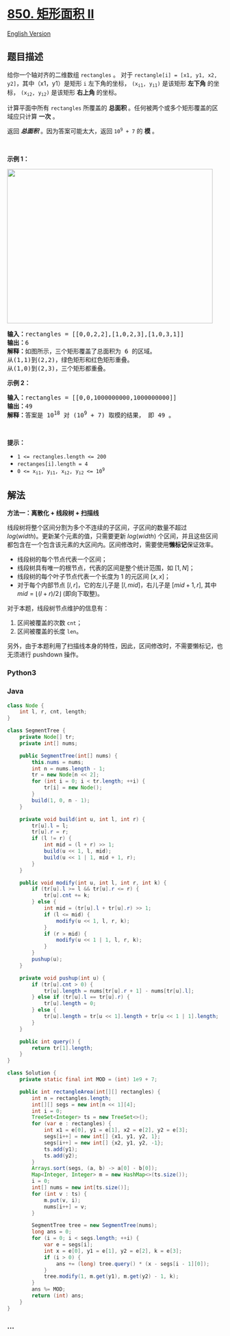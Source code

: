 # [850. 矩形面积 II](https://leetcode.cn/problems/rectangle-area-ii)

[English Version](/solution/0800-0899/0850.Rectangle%20Area%20II/README_EN.md)

## 题目描述

<!-- 这里写题目描述 -->

<p>给你一个轴对齐的二维数组&nbsp;<code>rectangles</code>&nbsp;。 对于&nbsp;<code>rectangle[i] = [x1, y1, x2, y2]</code>，其中（x1，y1）是矩形&nbsp;<code>i</code>&nbsp;左下角的坐标，<meta charset="UTF-8" />&nbsp;<code>(x<sub>i1</sub>, y<sub>i1</sub>)</code>&nbsp;是该矩形 <strong>左下角</strong> 的坐标，<meta charset="UTF-8" />&nbsp;<code>(x<sub>i2</sub>, y<sub>i2</sub>)</code>&nbsp;是该矩形&nbsp;<strong>右上角</strong> 的坐标。</p>

<p>计算平面中所有&nbsp;<code>rectangles</code>&nbsp;所覆盖的 <strong>总面积 </strong>。任何被两个或多个矩形覆盖的区域应只计算 <strong>一次</strong> 。</p>

<p>返回<em> <strong>总面积</strong> </em>。因为答案可能太大，返回<meta charset="UTF-8" />&nbsp;<code>10<sup>9</sup>&nbsp;+ 7</code> 的&nbsp;<strong>模</strong>&nbsp;。</p>

<p>&nbsp;</p>

<p><strong class="example">示例 1：</strong></p>

<p><img alt="" src="https://fastly.jsdelivr.net/gh/doocs/leetcode@main/solution/0800-0899/0850.Rectangle%20Area%20II/images/rectangle_area_ii_pic.png" style="height: 360px; width: 480px;" /></p>

<pre>
<strong>输入：</strong>rectangles = [[0,0,2,2],[1,0,2,3],[1,0,3,1]]
<strong>输出：</strong>6
<strong>解释：</strong>如图所示，三个矩形覆盖了总面积为 6 的区域。
从(1,1)到(2,2)，绿色矩形和红色矩形重叠。
从(1,0)到(2,3)，三个矩形都重叠。
</pre>

<p><strong class="example">示例 2：</strong></p>

<pre>
<strong>输入：</strong>rectangles = [[0,0,1000000000,1000000000]]
<strong>输出：</strong>49
<strong>解释：</strong>答案是 10<sup>18</sup> 对 (10<sup>9</sup> + 7) 取模的结果， 即 49 。
</pre>

<p>&nbsp;</p>

<p><strong>提示：</strong></p>

<ul>
	<li><code>1 &lt;= rectangles.length &lt;= 200</code></li>
	<li><code>rectanges[i].length = 4</code><meta charset="UTF-8" /></li>
	<li><code>0 &lt;= x<sub>i1</sub>, y<sub>i1</sub>, x<sub>i2</sub>, y<sub>i2</sub>&nbsp;&lt;= 10<sup>9</sup></code></li>
</ul>

## 解法

<!-- 这里可写通用的实现逻辑 -->

**方法一：离散化 + 线段树 + 扫描线**

线段树将整个区间分割为多个不连续的子区间，子区间的数量不超过 $log(width)$。更新某个元素的值，只需要更新 $log(width)$ 个区间，并且这些区间都包含在一个包含该元素的大区间内。区间修改时，需要使用**懒标记**保证效率。

-   线段树的每个节点代表一个区间；
-   线段树具有唯一的根节点，代表的区间是整个统计范围，如 $[1, N]$；
-   线段树的每个叶子节点代表一个长度为 1 的元区间 $[x, x]$；
-   对于每个内部节点 $[l, r]$，它的左儿子是 $[l, mid]$，右儿子是 $[mid + 1, r]$, 其中 $mid = ⌊(l + r) / 2⌋$ (即向下取整)。

对于本题，线段树节点维护的信息有：

1. 区间被覆盖的次数 `cnt`；
1. 区间被覆盖的长度 `len`。

另外，由于本题利用了扫描线本身的特性，因此，区间修改时，不需要懒标记，也无须进行 pushdown 操作。

<!-- tabs:start -->

### **Python3**

<!-- 这里可写当前语言的特殊实现逻辑 -->



### **Java**

<!-- 这里可写当前语言的特殊实现逻辑 -->

```java
class Node {
    int l, r, cnt, length;
}

class SegmentTree {
    private Node[] tr;
    private int[] nums;

    public SegmentTree(int[] nums) {
        this.nums = nums;
        int n = nums.length - 1;
        tr = new Node[n << 2];
        for (int i = 0; i < tr.length; ++i) {
            tr[i] = new Node();
        }
        build(1, 0, n - 1);
    }

    private void build(int u, int l, int r) {
        tr[u].l = l;
        tr[u].r = r;
        if (l != r) {
            int mid = (l + r) >> 1;
            build(u << 1, l, mid);
            build(u << 1 | 1, mid + 1, r);
        }
    }

    public void modify(int u, int l, int r, int k) {
        if (tr[u].l >= l && tr[u].r <= r) {
            tr[u].cnt += k;
        } else {
            int mid = (tr[u].l + tr[u].r) >> 1;
            if (l <= mid) {
                modify(u << 1, l, r, k);
            }
            if (r > mid) {
                modify(u << 1 | 1, l, r, k);
            }
        }
        pushup(u);
    }

    private void pushup(int u) {
        if (tr[u].cnt > 0) {
            tr[u].length = nums[tr[u].r + 1] - nums[tr[u].l];
        } else if (tr[u].l == tr[u].r) {
            tr[u].length = 0;
        } else {
            tr[u].length = tr[u << 1].length + tr[u << 1 | 1].length;
        }
    }

    public int query() {
        return tr[1].length;
    }
}

class Solution {
    private static final int MOD = (int) 1e9 + 7;

    public int rectangleArea(int[][] rectangles) {
        int n = rectangles.length;
        int[][] segs = new int[n << 1][4];
        int i = 0;
        TreeSet<Integer> ts = new TreeSet<>();
        for (var e : rectangles) {
            int x1 = e[0], y1 = e[1], x2 = e[2], y2 = e[3];
            segs[i++] = new int[] {x1, y1, y2, 1};
            segs[i++] = new int[] {x2, y1, y2, -1};
            ts.add(y1);
            ts.add(y2);
        }
        Arrays.sort(segs, (a, b) -> a[0] - b[0]);
        Map<Integer, Integer> m = new HashMap<>(ts.size());
        i = 0;
        int[] nums = new int[ts.size()];
        for (int v : ts) {
            m.put(v, i);
            nums[i++] = v;
        }

        SegmentTree tree = new SegmentTree(nums);
        long ans = 0;
        for (i = 0; i < segs.length; ++i) {
            var e = segs[i];
            int x = e[0], y1 = e[1], y2 = e[2], k = e[3];
            if (i > 0) {
                ans += (long) tree.query() * (x - segs[i - 1][0]);
            }
            tree.modify(1, m.get(y1), m.get(y2) - 1, k);
        }
        ans %= MOD;
        return (int) ans;
    }
}
```









### **...**

```

```


